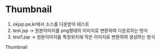 Thumbnail
=========
1. okjsp.pe.kr에서 소스를 다운받아 테스트
2. test.jsp -> 원본이미지를 png형태의 이미지로 변환하여 다운로하는 방식
3. test1.jsp -> 원본이미지를 특정위치에 작은 이미지로 변환하여 생성하는 방식


Thumbnail
